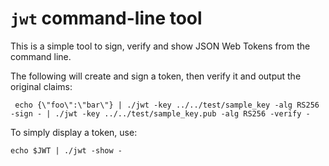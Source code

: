 `jwt` command-line tool
=======================

This is a simple tool to sign, verify and show JSON Web Tokens from
the command line.

The following will create and sign a token, then verify it and output the original claims:

     echo {\"foo\":\"bar\"} | ./jwt -key ../../test/sample_key -alg RS256 -sign - | ./jwt -key ../../test/sample_key.pub -alg RS256 -verify -

To simply display a token, use:

    echo $JWT | ./jwt -show -
